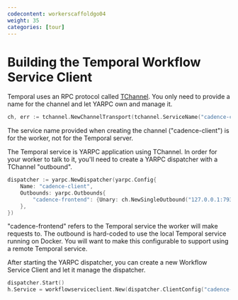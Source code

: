 ```yaml
---
codecontent: workerscaffoldgo04
weight: 35
categories: [tour]
---
```


# Building the Temporal Workflow Service Client

Temporal uses an RPC protocol called [TChannel](https://github.com/uber/tchannel). You only need to 
provide a name for the channel and let YARPC own and manage it. 

```go
ch, err := tchannel.NewChannelTransport(tchannel.ServiceName("cadence-client"))
```

The service name provided when creating the channel ("cadence-client") is for the worker, not for 
the Temporal server. 

The Temporal service is YARPC application using TChannel. In order for your worker to talk to it, 
you'll need to create a YARPC dispatcher with a TChannel "outbound".

```go
dispatcher := yarpc.NewDispatcher(yarpc.Config{
    Name: "cadence-client",
    Outbounds: yarpc.Outbounds{
        "cadence-frontend": {Unary: ch.NewSingleOutbound("127.0.0.1:7933")},
    },
})
```

"cadence-frontend" refers to the Temporal service the worker will make requests to. The outbound is 
hard-coded to use the local Temporal service running on Docker. You will want to make this configurable 
to support using a remote Temporal service. 

After starting the YARPC dispatcher, you can create a new Workflow Service Client and let it manage 
the dispatcher.

```go
dispatcher.Start()
h.Service = workflowserviceclient.New(dispatcher.ClientConfig("cadence-frontend"))
```
